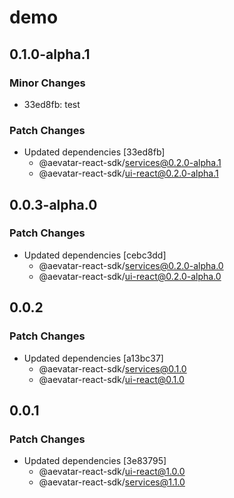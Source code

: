 # demo

## 0.1.0-alpha.1

### Minor Changes

- 33ed8fb: test

### Patch Changes

- Updated dependencies [33ed8fb]
  - @aevatar-react-sdk/services@0.2.0-alpha.1
  - @aevatar-react-sdk/ui-react@0.2.0-alpha.1

## 0.0.3-alpha.0

### Patch Changes

- Updated dependencies [cebc3dd]
  - @aevatar-react-sdk/services@0.2.0-alpha.0
  - @aevatar-react-sdk/ui-react@0.2.0-alpha.0

## 0.0.2

### Patch Changes

- Updated dependencies [a13bc37]
  - @aevatar-react-sdk/services@0.1.0
  - @aevatar-react-sdk/ui-react@0.1.0

## 0.0.1

### Patch Changes

- Updated dependencies [3e83795]
  - @aevatar-react-sdk/ui-react@1.0.0
  - @aevatar-react-sdk/services@1.1.0
